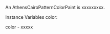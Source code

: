 An AthensCairoPatternColorPaint is xxxxxxxxx.Instance Variables	color:		<Object>color	- xxxxx
